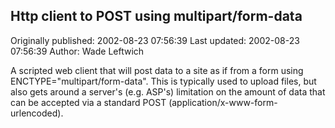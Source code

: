 ## Http client to POST using multipart/form-data 
Originally published: 2002-08-23 07:56:39 
Last updated: 2002-08-23 07:56:39 
Author: Wade Leftwich 
 
A scripted web client that will post data to a site as if from a form using ENCTYPE="multipart/form-data". This is typically used to upload files, but also gets around a server's (e.g. ASP's) limitation on the amount of data that can be accepted via a standard POST (application/x-www-form-urlencoded).